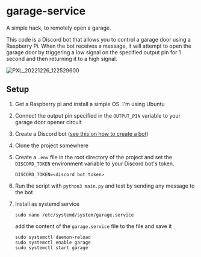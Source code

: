 # garage-service
A simple hack, to remotely open a garage. 

This code is a Discord bot that allows you to control a garage door using a Raspberry Pi. When the bot receives a message, it will attempt to open the garage door by triggering a low signal on the specified output pin for 1 second and then returning it to a high signal.

![PXL_20221226_122529600](https://user-images.githubusercontent.com/1287098/209539552-e18e0a60-ea62-4740-9198-f9a69701886a.jpg)


## Setup

1. Get a Raspberry pi and install a simple OS. I'm using Ubuntu
1. Connect the output pin specified in the `OUTPUT_PIN` variable to your garage door opener circuit

1. Create a Discord bot ([see this on how to create a bot](https://www.writebots.com/discord-bot-token/))

1. Clone the project somewhere 

1. Create a `.env` file in the root directory of the project and set the `DISCORD_TOKEN` environment variable to your Discord bot's token.
    ```env
    DISCORD_TOKEN=<discord bot token>
    ```

1. Run the script with `python3 main.py` and test by sending any message to the bot

1. Install as systemd service
    ```
    sudo nano /etc/systemd/system/garage.service
    ```
    add the content of the `garage.service` file to the file and save it
    ```
    sudo systemctl daemon-reload
    sudo systemctl enable garage
    sudo systemctl start garage
    ```

